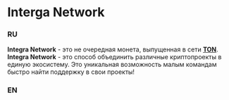 # Interga Network
### RU

**Integra Network** - это не очередная монета, выпущенная в сети **[TON](https://ton.org/)**. **Integra Network** - это способ объединить различные криптопроекты в единую экосистему. Это уникальная возможность малым командам быстро найти поддержку в свои проекты!


### EN